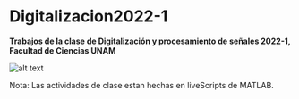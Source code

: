 # Digitalizacion2022-1
<b> Trabajos de la clase de Digitalización y procesamiento de señales 2022-1, Facultad de Ciencias UNAM </b>

![alt text](https://raw.githubusercontent.com/FelosRG/digitalizacion2022-1/main/Figuras/portada.png)

Nota: Las actividades de clase estan hechas en liveScripts de MATLAB.
